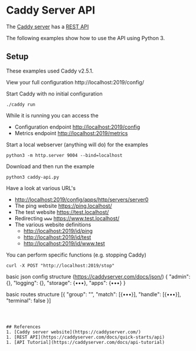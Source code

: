 # Caddy Server API
The [Caddy server](https://caddyserver.com/) has a [REST API](https://caddyserver.com/docs/quick-starts/api)

The following examples show how to use the API using Python 3.

## Setup
These examples used Caddy v2.5.1.

View your full configuration
http://localhost:2019/config/


Start Caddy with no initial configuration
```
./caddy run
```

While it is running you can access the
* Configuration endpoint <http://localhost:2019/config>
* Metrics endpoint <http://localhost:2019/metrics>


Start a local webserver (anything will do) for the examples
```
python3 -m http.server 9004 --bind=localhost
```

Download and then run the example
```
python3 caddy-api.py
```

Have a look at various URL's
* <http://localhost:2019/config/apps/http/servers/server0>
* The ping website <https://ping.localhost/>
* The test website <https://test.localhost/>
* Redirecting `www` <https://www.test.localhost/>
* The various website definitions
  - <http://localhost:2019/id/ping>
  - <http://localhost:2019/id/test>
  - <http://localhost:2019/id/www.test>

You can perform specific functions (e.g. stopping Caddy)
```
curl -X POST "http://localhost:2019/stop"
```

basic json config structure (https://caddyserver.com/docs/json/)
{
    "admin": {},
    "logging": {},
    "storage": {•••},
    "apps": {•••}
}

basic routes structure
[{
    "group": "",
    "match": [{•••}],
    "handle": [{•••}],
    "terminal": false
}]
```



## References
1. [Caddy server website](https://caddyserver.com/)
1. [REST API](https://caddyserver.com/docs/quick-starts/api)
1. [API Tutorial](https://caddyserver.com/docs/api-tutorial)